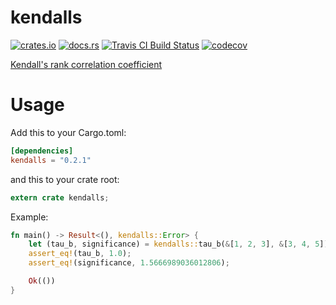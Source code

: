 # kendalls

[![crates.io](https://img.shields.io/crates/v/kendalls.svg)](https://crates.io/crates/kendalls)
[![docs.rs](https://docs.rs/kendalls/badge.svg)](https://docs.rs/kendalls)
[![Travis CI Build Status](https://travis-ci.org/zolkko/kendalls.svg?branch=master)](https://travis-ci.org/zolkko/kendalls)
[![codecov](https://codecov.io/gh/zolkko/kendalls/branch/master/graph/badge.svg)](https://codecov.io/gh/zolkko/kendalls)

[Kendall's rank correlation coefficient](https://en.wikipedia.org/wiki/Kendall_rank_correlation_coefficient)

# Usage

Add this to your Cargo.toml:

```toml
[dependencies]
kendalls = "0.2.1"
```

and this to your crate root:
```rust
extern crate kendalls;
```

Example:

```rust
fn main() -> Result<(), kendalls::Error> {
    let (tau_b, significance) = kendalls::tau_b(&[1, 2, 3], &[3, 4, 5])?;
    assert_eq!(tau_b, 1.0);
    assert_eq!(significance, 1.5666989036012806);

    Ok(())
}
```
